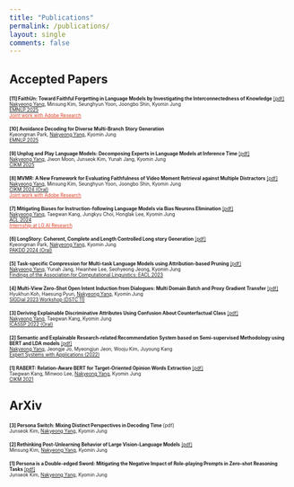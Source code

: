 ```yaml
---
title: "Publications"
permalink: /publications/
layout: single
comments: false
---
```


## Accepted Papers

<span style="font-size:60%">**[11] FaithUn: Toward Faithful Forgetting in Language Models by Investigating the Interconnectedness of Knowledge** [[pdf]](https://arxiv.org/abs/2502.19207)</span>  
<span style="font-size:60%"><u>Nakyeong Yang</u>, Minsung Kim, Seunghyun Yoon, Joongbo Shin, Kyomin Jung  
[EMNLP 2025](https://2025.emnlp.org)</span>  
<a href="https://research.adobe.com/publication/faithun-toward-faithful-forgetting-in-language-models-by-investigating-the-interconnectedness-of-knowledge/" style="color:#DB3C21;font-size:60%">Joint work with Adobe Research</a>

<span style="font-size:60%">**[10] Avoidance Decoding for Diverse Multi-Branch Story Generation**</span>  
<span style="font-size:60%">Kyeongman Park, <u>Nakyeong Yang</u>, Kyomin Jung  
[EMNLP 2025](https://2025.emnlp.org)</span>

<span style="font-size:60%">**[9] Unplug and Play Language Models: Decomposing Experts in Language Models at Inference Time** [[pdf]](https://arxiv.org/abs/2404.11916)</span>  
<span style="font-size:60%"><u>Nakyeong Yang</u>, Jiwon Moon, Junseok Kim, Yunah Jang, Kyomin Jung  
[CIKM 2025](https://cikm2025.org)</span>

<span style="font-size:60%">**[8] MVMR: A New Framework for Evaluating Faithfulness of Video Moment Retrieval against Multiple Distractors** [[pdf]](https://dl.acm.org/doi/10.1145/3627673.3679838)</span>  
<span style="font-size:60%"><u>Nakyeong Yang</u>, Minsung Kim, Seunghyun Yoon, Joongbo Shin, Kyomin Jung  
[CIKM 2024 (Oral)](https://cikm2024.org/)</span>  
<a href="https://research.adobe.com/publication/mvmr-a-new-framework-for-evaluating-faithfulness-of-video-moment-retrieval-against-multiple-distractors/" style="color:#DB3C21;font-size:60%">Joint work with Adobe Research</a>

<span style="font-size:60%">**[7] Mitigating Biases for Instruction-following Language Models via Bias Neurons Elimination** [[pdf]](https://aclanthology.org/2024.acl-long.490/)</span>  
<span style="font-size:60%"><u>Nakyeong Yang</u>, Taegwan Kang, Jungkyu Choi, Honglak Lee, Kyomin Jung  
[ACL 2024](https://2024.aclweb.org/)</span>  
<a href="https://www.lgresearch.ai/publication/view?seq=110" style="color:#DB3C21;font-size:60%">Internship at LG AI Research</a>

<span style="font-size:60%">**[6] LongStory: Coherent, Complete and Length Controlled Long story Generation** [[pdf]](https://arxiv.org/abs/2311.15208)</span>  
<span style="font-size:60%">Kyeongman Park, <u>Nakyeong Yang</u>, Kyomin Jung  
[PAKDD 2024 (Oral)](https://pakdd2024.org/)

<span style="font-size:60%">**[5] Task-specific Compression for Multi-task Language Models using Attribution-based Pruning** [[pdf]](https://aclanthology.org/2023.findings-eacl.43/)</span>  
<span style="font-size:60%"><u>Nakyeong Yang</u>, Yunah Jang, Hwanhee Lee, Seohyeong Jeong, Kyomin Jung  
[Findings of the Association for Computational Linguistics: EACL 2023](https://2023.eacl.org/)

<span style="font-size:60%">**[4] Multi-View Zero-Shot Open Intent Induction from Dialogues: Multi Domain Batch and Proxy Gradient Transfer** [[pdf]](https://arxiv.org/abs/2303.13099)</span>  
<span style="font-size:60%">Hyukhun Koh, Haesung Pyun, <u>Nakyeong Yang</u>, Kyomin Jung  
[SIGDial 2023 Workshop (DSTC 11)](https://dstc11.dstc.community/)

<span style="font-size:60%">**[3] Deriving Explainable Discriminative Attributes Using Confusion About Counterfactual Class** [[pdf]](https://ieeexplore.ieee.org/document/9747693)</span>  
<span style="font-size:60%"><u>Nakyeong Yang</u>, Taegwan Kang, Kyomin Jung  
[ICASSP 2022 (Oral)](https://2022.ieeeicassp.org/)

<span style="font-size:60%">**[2] Semantic and Explainable Research-related Recommendation System based on Semi-supervised Methodology using BERT and LDA models** [[pdf]](https://www.sciencedirect.com/science/article/abs/pii/S0957417421015232)</span>  
<span style="font-size:60%"><u>Nakyeong Yang</u>, Jeongje Jo, Myeongjun Jeon, Wooju Kim, Juyoung Kang  
[Expert Systems with Applications (2022)](https://www.sciencedirect.com/journal/expert-systems-with-applications)

<span style="font-size:60%">**[1] RABERT: Relation-Aware BERT for Target-Oriented Opinion Words Extraction** [[pdf]](https://dl.acm.org/doi/abs/10.1145/3459637.3482165)</span>  
<span style="font-size:60%">Taegwan Kang, Minwoo Lee, <u>Nakyeong Yang</u>, Kyomin Jung  
[CIKM 2021](https://www.cikm2021.org/)



## ArXiv

<span style="font-size:60%">**[3] Persona Switch: Mixing Distinct Perspectives in Decoding Time** [pdf]</span>  
<span style="font-size:60%">Junseok Kim, <u>Nakyeong Yang</u>, Kyomin Jung

<span style="font-size:60%">**[2] Rethinking Post-Unlearning Behavior of Large Vision-Language Models** [[pdf]](https://arxiv.org/abs/2506.02541)</span>  
<span style="font-size:60%">Minsung Kim, <u>Nakyeong Yang</u>, Kyomin Jung  

<span style="font-size:60%">**[1] Persona is a Double-edged Sword: Mitigating the Negative Impact of Role-playing Prompts in Zero-shot Reasoning Tasks** [[pdf]](https://arxiv.org/abs/2408.08631)</span>  
<span style="font-size:60%">Junseok Kim, <u>Nakyeong Yang</u>, Kyomin Jung  
